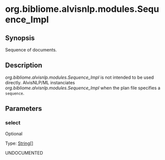 # org.bibliome.alvisnlp.modules.Sequence_Impl

## Synopsis

Sequence of documents.

## Description

*org.bibliome.alvisnlp.modules.Sequence_Impl* is not intended to be used directly. AlvisNLP/ML instanciates *org.bibliome.alvisnlp.modules.Sequence_Impl* when the plan file specifies a `sequence`.

## Parameters

<a name="select">

### select

Optional

Type: [String[]](../converter/java.lang.String[])

UNDOCUMENTED

